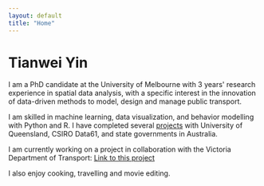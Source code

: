 ```yaml
---
layout: default
title: "Home"
---
```


# Tianwei Yin

I am a PhD candidate at the University of Melbourne with 3 years' research experience in spatial data analysis, with a specific interest in the innovation of data-driven methods   to model, design and manage public transport.

I am skilled in machine learning, data visualization, and behavior modelling with Python and R. I have completed several [projects](https://yintianwei1105.github.io/Projects/)     with University of Queensland, CSIRO Data61, and state governments in Australia. 

I am currently working on a project in collaboration with the Victoria Department of Transport:
[Link to this project](https://imoveaustralia.com/project/melbourne-tram-load-estimation-and-real-time-load-prediction/)

I also enjoy cooking, travelling and movie editing.

